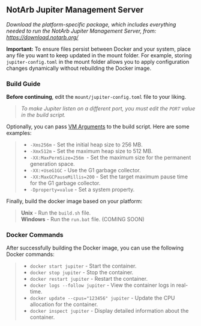 ## NotArb Jupiter Management Server

_Download the platform-specific package, which includes everything needed to run the NotArb Jupiter Management Server, from: https://download.notarb.org/_

**Important:** To ensure files persist between Docker and your system, place any file you want to keep updated in the mount folder. For example, storing `jupiter-config.toml` in the mount folder allows you to apply configuration changes dynamically without rebuilding the Docker image.

### Build Guide
**Before continuing**, edit the `mount/jupiter-config.toml` file to your liking.

>_To make Jupiter listen on a different port, you must edit the `PORT` value in the build script._

Optionally, you can pass [VM Arguments](https://docs.oracle.com/en/java/javase/22/docs/specs/man/java.html#standard-options-for-java) to the build script. Here are some examples:
>- `-Xms256m` - Set the initial heap size to 256 MB.
>- `-Xmx512m` - Set the maximum heap size to 512 MB.
>- `-XX:MaxPermSize=256m `- Set the maximum size for the permanent generation space.
>- `-XX:+UseG1GC` - Use the G1 garbage collector.
>- `-XX:MaxGCPauseMillis=200` - Set the target maximum pause time for the G1 garbage collector.
>- `-Dproperty=value` - Set a system property.

Finally, build the docker image based on your platform:

>**Unix** - Run the `build.sh` file.<br>
>**Windows** - Run the `run.bat` file. (COMING SOON)

### Docker Commands
After successfully building the Docker image, you can use the following Docker commands:
>- `docker start jupiter` - Start the container.
>- `docker stop jupiter` - Stop the container.
>- `docker restart jupiter` - Restart the container.
>- `docker logs --follow jupiter` - View the container logs in real-time.
>- `docker update --cpus="123456" jupiter` - Update the CPU allocation for the container.
>- `docker inspect jupiter` - Display detailed information about the container.